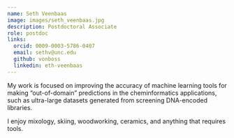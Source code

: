```yaml
---
name: Seth Veenbaas
image: images/seth_veenbaas.jpg
description: Postdoctoral Associate
role: postdoc
links:
  orcid: 0009-0003-5786-0407
  email: sethv@unc.edu
  github: vonboss
  linkedin: eth-veenbaas
---
```


My work is focused on improving the accuracy of machine learning tools for
making “out-of-domain” predictions in the cheminformatics applications, 
such as ultra-large datasets generated from screening DNA-encoded 
libraries.

I enjoy mixology, skiing, woodworking, ceramics, and anything that requires
tools.
